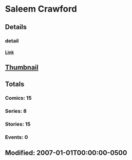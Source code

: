# Saleem  Crawford 
## Details
### detail
#### [Link](http://marvel.com/comics/creators/5287/saleem_crawford?utm_campaign=apiRef&utm_source=225578a89fc76f3d20fbffda5d17a88d)
## [Thumbnail](http://i.annihil.us/u/prod/marvel/i/mg/b/40/image_not_available.jpg)
## Totals
### Comics: 15
### Series: 8
### Stories: 15
### Events: 0
## Modified: 2007-01-01T00:00:00-0500